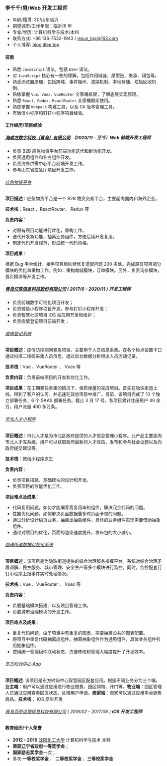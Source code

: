 ### 李千千/男/Web 开发工程师

- 年龄/籍贯: 30/山东临沂
- 期望城市/工作年限：临沂/6 年
- 专业/学历: 计算机科学与技术/本科
- 联系方式: +86 136-7532-1943 / [jesus_lqq@163.com](jesus_lqq@163.com)
- 个人博客: [blog.itlee.top](https://blog.itlee.top)

#### 技能

- 熟悉 `JavaScript` 语法，包括 `ES6+` 语法。
- 对 `JavaScript` 核心有一些的理解，包括作用域链、原型链、继承、闭包等。
- 熟悉浏览器原理，包括跨域、事件循环、渲染机制、本地存储、垃圾回收机制。
- 熟练掌握 `Vue、Vuex、VueRouter` 全家桶框架，了解底层实现原理。
- 熟悉 `React、Redux、ReactRouter` 全家桶框架使用。
- 熟练掌握 `Webpack` 构建工具，以及 Git 版本管理工具。
- 有微信小程序和钉钉小程序项目经验。

#### 工作经历/项目经验

##### [海成方数字科技（青岛）有限公司]() （_2020/11 - 至今_）**Web 前端开发工程师**

- 负责 B2B 应急物资平台前端功能迭代和新功能开发。
- 负责通用组件和业务组件开发。
- 负责海外供需中心平台前端开发工作。
- 参与山东省应急厅项目开发工作。

###### [应急物资平台](https://yjwz.cosmoplat.com/#/)

**项目描述**：应急物资平台是一个 B2B 物资交易平台，主要面向国内和海外企业。

**技术栈**：React 、ReactRouter、 Redux 等

**负责内容**：

- 对原有项目功能进行优化，重构工作。
- 迭代开发新功能，抽离业务组件，方便后续开发复用。
- 制定代码开发规范，形成统一代码风格。

**项目成果**：

根据 Bug 平台统计，接手项目后陆续修复遗留问题 200 多处。完成原有项目部分模块的优化和重构工作，例如：重构商城模块，订单模块。另外，负责询价模块，首页模块等开发工作。

##### [青岛亿联信息科技股份有限公司](http://www.elinkchina.com.cn/) ( _2017/6 - 2020/11_ ) **开发工程师**

- 负责前端数字可视化项目开发；
- 负责微信小程序项目开发，参与钉钉小程序开发；
- 负责智慧社区项目 iOS 端应用开发和维护；
- 负责疫情登记项目前端开发；

###### [疫情登记系统]()

**项目概述**：疫情防控期间紧急项目。主要用于人员信息采集。在各个检点设置卡口通过扫描二维码采集人员信息，通过后台数据分析得出人员流动记录。

**技术栈**：Vue 、VueRouter 、 Vuex 等

**负责内容**：负责前端项目的开发和优化工作。

**项目成果**：在工期紧任务重的情况下，保质保量的完成项目。首先在隐珠街道上线，得到了客户的认可，并迅速在其他项目中推广。目前，该项目完成了 10 个独立部署任务，6 个 SAAS 部署任务。截止 3 月 17 号，各项目累计注册用户 40 余万，用户流量 400 多万条。

###### [市北人才小程序]()

**项目概述**：市北人才是为市北区政府提供的人才信息管理小程序。此产品主要面向市北人才库系统，用户可以获取政府最新的人才政策，发布和参与社会议题以及向政府提交建议等。

**技术栈**：微信小程序原生

**负责内容**：

- 负责项目搭建、基础模块的设计和开发。
- 负责项目的性能优化工作。

**项目难点及成果**：

- 代码复用问题，如何才能编写高复用率的组件，解决冗余代码的问题。
- 性能优化问题，如何解决页面数据量多时页面卡顿的问题。
- 通过分析设计稿页业务，抽离出抽象组件，具体的业务组件实现需要借助抽象组件。
- 通过对项目的优化，页面的渲染速度提升，发布包的大小减小。

###### [隐珠街道数据可视化系统]()

**项目概述**：该项目是为隐珠街道提供的综合治理服务指挥平台。系统对综合治理矛盾调解、民生服务、城市管理、安全生产等多个模块进行监控。同时，监控配套钉钉小程序上报事件实时处理情况。

**技术栈**：Vue 、VueRouter 、 Vuex 等

**负责内容**：

- 负载基础模块搭建、以及项目管理工作。
- 负载城市治理模块的开发工作。

**项目难点及成果**：

- 重复代码问题，由于项目中有重复的图表，需要抽离公共的图表配置。
- 将项目中重复代码抽离成组件。抽离抽象组件作为通用组件，具体业务组件引用抽象组件。
- 使用统一管理组件联动状态，方便修改和管理大幅度提升了开发效率。

###### [东方时尚中心 App](https://itunes.apple.com/cn/app/%E5%97%A8%E5%AE%A2%E5%B8%9D%E5%9B%BD%E7%89%A9%E4%B8%9A%E7%AB%AF/id1373158421?mt=8)

**项目概述**: 该项目是东方时尚中心智慧园区配套应用。根据不同业务分为三个端，**业主端**：用户可以通过应用进行物业缴费、园区购物、开门等。**物业端**：园区管理人员通过应用查看园区状态，处理用户申请。**商家端**：商家可以通过应用平台销售商品。**技术栈**： iOS 原生开发

###### [青岛百思迈瑞信息科技有限公司]() ( _2016/02 - 2017/06_ ) **iOS 开发工程师**

#### 教育经历/个人荣誉

- **2012 - 2016** [沈阳化工大学](http://www.syuct.edu.cn/) 计算机科学与技术 本科
- **荣获辽宁省政府一等奖学金**；
- **国家励志奖学金**一次；
- 多次 **一等校奖学金** 、 **二等校奖学金** 、**三等校奖学金**
